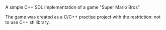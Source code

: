 A simple C++ SDL implementation of a game "Super Mario Bros". 

The game was created as a C/C++ practise project with the restriction: not to use C++ stl library.
